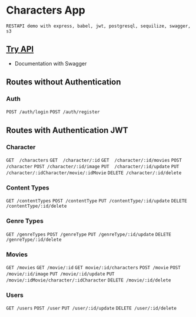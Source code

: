 # Characters App

`RESTAPI demo with express, babel, jwt, postgresql, sequilize, swagger, s3`

## [Try API](https://characters-app-hmrsv.ondigitalocean.app/api-docs/)

* Documentation with Swagger

## Routes without Authentication

### Auth
`POST /auth/login`
`POST /auth/register`

## Routes with Authentication JWT

### Character
`GET  /characters`
`GET  /character/:id`
`GET  /character/:id/movies`
`POST /character`
`POST /character/:id/image`
`PUT  /character/:id/update`
`PUT /character/:idCharacter/movie/:idMovie`
`DELETE /character/:id/delete`

### Content Types
`GET /contentTypes`
`POST /contentType`
`PUT /contentType/:id/update`
`DELETE /contentType/:id/delete`

### Genre Types
`GET /genreTypes`
`POST /genreType`
`PUT /genreType/:id/update`
`DELETE /genreType/:id/delete`

### Movies
`GET /movies`
`GET /movie/:id`
`GET movie/:id/characters`
`POST /movie`
`POST /movie/:id/image`
`PUT /movie/:id/update`
`PUT /movie/:idMovie/character/:idCharacter`
`DELETE /movie/:id/delete`

### Users
`GET /users`
`POST /user`
`PUT /user/:id/update`
`DELETE /user/:id/delete`